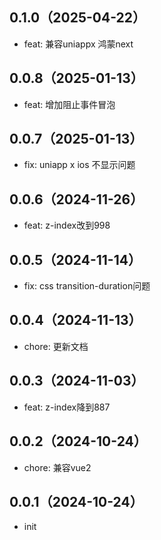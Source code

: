 ## 0.1.0（2025-04-22）
- feat:  兼容uniappx 鸿蒙next
## 0.0.8（2025-01-13）
- feat:  增加阻止事件冒泡
## 0.0.7（2025-01-13）
- fix:  uniapp x ios 不显示问题
## 0.0.6（2024-11-26）
- feat:  z-index改到998
## 0.0.5（2024-11-14）
- fix: css transition-duration问题
## 0.0.4（2024-11-13）
- chore: 更新文档
## 0.0.3（2024-11-03）
- feat: z-index降到887
## 0.0.2（2024-10-24）
- chore: 兼容vue2
## 0.0.1（2024-10-24）
- init
